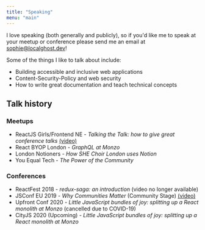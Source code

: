 ```yaml
---
title: "Speaking"
menu: "main"
---
```


I love speaking (both generally and publicly), so if you'd like me to speak at your meetup or conference please send me an email at [sophie@localghost.dev](mailto:sophie@localghost.dev)!

Some of the things I like to talk about include:
* Building accessible and inclusive web applications
* Content-Security-Policy and web security
* How to write great documentation and teach technical concepts

## Talk history
### Meetups
* ReactJS Girls/Frontend NE - *Talking the Talk: how to give great conference talks* [(video)](https://www.youtube.com/watch?v=wqrqDfZt8WE)
* React BYOP London - *GraphQL at Monzo*
* London Notioners - _How SHE Choir London uses Notion_
* You Equal Tech - _The Power of the Community_

### Conferences
* ReactFest 2018 - _redux-saga: an introduction_ (video no longer available)
* JSConf EU 2019 - _Why Communities Matter_ (Community Stage) [(video)](https://www.youtube.com/watch?v=0AmVHTTcdjs)
* Upfront Conf 2020 - _Little JavaScript bundles of joy: splitting up a React monolith at Monzo_ (cancelled due to COVID-19)
* CityJS 2020 (Upcoming) - _Little JavaScript bundles of joy: splitting up a React monolith at Monzo_

